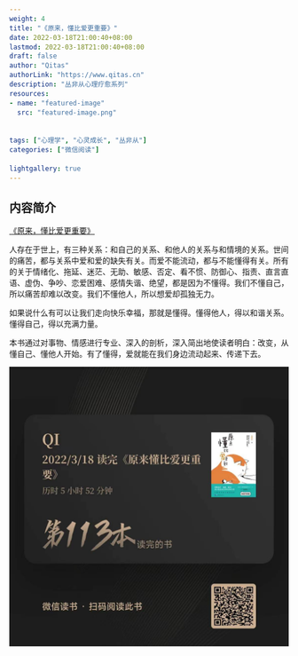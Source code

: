 ```yaml
---
weight: 4
title: "《原来，懂比爱更重要》"
date: 2022-03-18T21:00:40+08:00
lastmod: 2022-03-18T21:00:40+08:00
draft: false
author: "Qitas"
authorLink: "https://www.qitas.cn"
description: "丛非从心理疗愈系列"
resources:
- name: "featured-image"
  src: "featured-image.png"


tags: ["心理学", "心灵成长", "丛非从"]
categories: ["微信阅读"]

lightgallery: true
---
```


## 内容简介

[《原来，懂比爱更重要》](https://book.douban.com/subject/35638240/)

人存在于世上，有三种关系：和自己的关系、和他人的关系与和情境的关系。世间的痛苦，都与关系中爱和爱的缺失有关。而爱不能流动，都与不能懂得有关。所有的关于情绪化、拖延、迷茫、无助、敏感、否定、看不惯、防御心、指责、直言直语、虚伪、争吵、恋爱困难、感情失谐、绝望，都是因为不懂得。我们不懂自己，所以痛苦却难以改变。我们不懂他人，所以想爱却孤独无力。

如果说什么有可以让我们走向快乐幸福，那就是懂得。懂得他人，得以和谐关系。懂得自己，得以充满力量。

本书通过对事物、情感进行专业、深入的剖析，深入简出地使读者明白：改变，从懂自己、懂他人开始。有了懂得，爱就能在我们身边流动起来、传递下去。

![Alt text](113.jpg "微信阅读记录")

